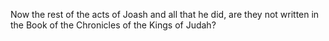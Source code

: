 Now the rest of the acts of Joash and all that he did, are they not written in the Book of the Chronicles of the Kings of Judah?
